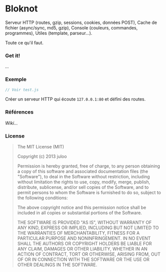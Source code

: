 # Bloknot

Serveur HTTP (routes, gzip, sessions, cookies, données POST),
Cache de fichier (async/sync, md5, gzip),
Console (couleurs, commandes, programmes),
Utiles (template, parseur...).

Toute ce qu'il faut.

### Get it!

_..._

### Exemple

```js
// Voir test.js
```

Créer un serveur HTTP qui écoute `127.0.0.1:80` et défini des routes.

### Références

_Wiki..._

### License

> The MIT License (MIT)
> 
> Copyright (c) 2013 juloo
> 
> Permission is hereby granted, free of charge, to any person obtaining a copy of
> this software and associated documentation files (the "Software"), to deal in
> the Software without restriction, including without limitation the rights to
> use, copy, modify, merge, publish, distribute, sublicense, and/or sell copies of
> the Software, and to permit persons to whom the Software is furnished to do so,
> subject to the following conditions:
> 
> The above copyright notice and this permission notice shall be included in all
> copies or substantial portions of the Software.
> 
> THE SOFTWARE IS PROVIDED "AS IS", WITHOUT WARRANTY OF ANY KIND, EXPRESS OR
> IMPLIED, INCLUDING BUT NOT LIMITED TO THE WARRANTIES OF MERCHANTABILITY, FITNESS
> FOR A PARTICULAR PURPOSE AND NONINFRINGEMENT. IN NO EVENT SHALL THE AUTHORS OR
> COPYRIGHT HOLDERS BE LIABLE FOR ANY CLAIM, DAMAGES OR OTHER LIABILITY, WHETHER
> IN AN ACTION OF CONTRACT, TORT OR OTHERWISE, ARISING FROM, OUT OF OR IN
> CONNECTION WITH THE SOFTWARE OR THE USE OR OTHER DEALINGS IN THE SOFTWARE.